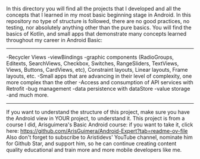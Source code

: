 In this directory you will find all the projects that I developed and all the concepts that I learned in my most basic beginning stage in Android. 
In this repository no type of structure is followed, there are no good practices, no testing, nor absolutely anything other than the pure basics. 
You will find the basics of Kotlin, and small apps that demonstrate many concepts learned throughout my career in Android Basic: 

------------------------------------------------------------------------------------------------------------------------------------------------------------------------------------

-Recycler Views
-viewBindings
-graphic components (RadioGroups, Editexts, SearchViews, Checkbox, Switches, RangeSliders, TextViews, Views, Buttons, CardViews, etc), Constraint layouts, Linear layouts, Frame layouts, etc. 
-Small apps that are advancing in their level of complexity, one more complex than the other 
-Access and consumption of API services with Retrofit
-bug management
-data persistence with dataStore
-value storage
-and much more. 

------------------------------------------------------------------------------------------------------------------------------------------------------------------------------------

If you want to understand the structure of this project, make sure you have the Android view in YOUR project, to understand it. 
This project is from a course I did, Arisguimera's Basic Android course: if you want to take it, click here: 
https://github.com/ArisGuimera/Android-Expert?tab=readme-ov-file 
Also don't forget to subscribe to Aristidevs' YouTube channel, nominate him for Github Star, and support him, so he can continue creating content quality educational and train more and more mobile developers like me.
